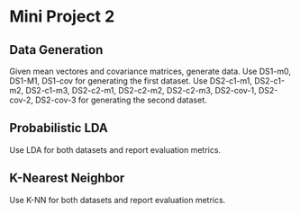 # Mini Project 2

## Data Generation

Given mean vectores and covariance matrices, generate data.
Use DS1-m0, DS1-M1, DS1-cov for generating the first dataset.
Use DS2-c1-m1, DS2-c1-m2, DS2-c1-m3, DS2-c2-m1, DS2-c2-m2, DS2-c2-m3, DS2-cov-1, DS2-cov-2, DS2-cov-3 for generating the second dataset.

## Probabilistic LDA

Use LDA for both datasets and report evaluation metrics.

## K-Nearest Neighbor

Use K-NN for both datasets and report evaluation metrics.

